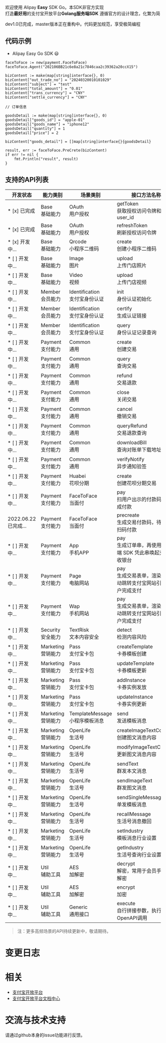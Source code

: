 欢迎使用 Alipay **Easy** SDK Go。本SDK非官方实现  
打造**最好用**的支付宝开放平台**Golang服务端SDK**
遵循官方的设计理念，化繁为简

dev1.0已完成，master版本正在重构中。代码更加规范，享受极简编程

## 代码示例
* Alipay Easy Go SDK :smiley:

```
faceToFace := new(payment.FaceToFace)
faceToFace.Agent("202106BB21c6e8a21c7846caa2c39362a20ccX15")

bizContent := make(map[string]interface{}, 0)
bizContent["out_trade_no"] = "20240320010101029"
bizContent["subject"] = "test"
bizContent["total_amount"] = "0.01"
bizContent["trans_currency"] = "CNY"
bizContent["settle_currency"] = "CNY"

// 订单信息

goodsDetail := make(map[string]interface{}, 0)
goodsDetail["goods_id"] = "apple-01"
goodsDetail["goods_name"] = "iphone12"
goodsDetail["quantity"] = 1
goodsDetail["price"] = 2

bizContent["goods_detail"] = []map[string]interface{}{goodsDetail}

result, err := faceToFace.PreCrete(bizContent)
if err != nil {
	fmt.Println("result", result)
}
```

<a name="apiList"/>

## 支持的API列表

| 开发状态      | 能力类别      | 场景类别            | 接口方法名称                 | 调用的OpenAPI名称                                              |
|-----------|-----------|-----------------|------------------------|-----------------------------------------------------------|
| * [x] 已完成 | Base<br/>基础能力      | OAuth<br/>用户授权           | getToken<br/>获取授权访问令牌和用户user_id               | alipay\.system\.oauth\.token                              |
| * [x] 已完成 | Base<br/>基础能力     | OAuth<br/>用户授权           | refreshToken<br/>刷新授权访问令牌           | alipay\.system\.oauth\.token                              |
| * [x] 开发中... | Base<br/>基础能力      | Qrcode<br/>小程序二维码          | create<br/>创建小程序二维码                 | alipay\.open\.app\.qrcode\.create                         |
| * [ ] 开发中... | Base<br/>基础能力      | Image<br/>图片           | upload<br/>上传门店照片                 | alipay\.offline\.material\.image\.upload                  |
| * [ ] 开发中... | Base<br/>基础能力      | Video<br/>视频           | upload<br/>上传门店视频                 | alipay\.offline\.material\.image\.upload                  |
| * [ ] 开发中... | Member<br/>会员能力    | Identification<br/>支付宝身份认证  | init<br/>身份认证初始化                   | alipay\.user\.certify\.open\.initialize                   |
| * [ ] 开发中... | Member<br/>会员能力    | Identification<br/>支付宝身份认证  | certify<br/>生成认证链接                | alipay\.user\.certify\.open\.certify                      |
| * [ ] 开发中... | Member<br/>会员能力    | Identification<br/>支付宝身份认证  | query<br/>身份认证记录查询                  | alipay\.user\.certify\.open\.query                        |
| * [ ] 开发中... | Payment<br/>支付能力   | Common<br/>通用          | create<br/>创建交易                 | alipay\.trade\.create                                     |
| * [ ] 开发中... | Payment<br/>支付能力   | Common<br/>通用          | query<br/>查询交易                  | alipay\.trade\.query                                      |
| * [ ] 开发中... | Payment<br/>支付能力   | Common<br/>通用          | refund<br/>交易退款                 | alipay\.trade\.refund                                     |
| * [ ] 开发中... | Payment<br/>支付能力   | Common<br/>通用          | close<br/>关闭交易                  | alipay\.trade\.close                                      |
| * [ ] 开发中... | Payment<br/>支付能力   | Common<br/>通用          | cancel<br/>撤销交易                 | alipay\.trade\.cancel                                     |
| * [ ] 开发中... | Payment<br/>支付能力   | Common<br/>通用          | queryRefund<br/>交易退款查询            | alipay\.trade\.fastpay\.refund\.query                     |
| * [ ] 开发中... | Payment<br/>支付能力   | Common<br/>通用          | downloadBill<br/>查询对账单下载地址           | alipay\.data\.dataservice\.bill\.downloadurl\.query       |
| * [ ] 开发中... | Payment<br/>支付能力   | Common<br/>通用          | verifyNotify<br/>异步通知验签           | -                                                         |
| * [ ] 开发中... | Payment<br/>支付能力   | Huabei<br/>花呗分期          | create<br/>创建花呗分期交易                 | alipay\.trade\.create                                     |
| * [ ] 开发中... | Payment<br/>支付能力   | FaceToFace<br/>当面付      | pay<br/>扫用户出示的付款码，完成付款                    | alipay\.trade\.pay                                        |
| 2022.06.22已完成... | Payment<br/>支付能力   | FaceToFace<br/>当面付      | precreate<br/>生成交易付款码，待用户扫码付款              | alipay\.trade\.precreate                                  |
| * [ ] 开发中... | Payment<br/>支付能力   | App<br/>手机APP             | pay<br/>生成订单串，再使用客户端 SDK 凭此串唤起支付宝收银台                    | alipay\.trade\.app\.pay                                   |
| * [ ] 开发中... | Payment<br/>支付能力   | Page<br/>电脑网站            | pay<br/>生成交易表单，渲染后自动跳转支付宝网站引导用户完成支付                    | alipay\.trade\.page\.pay                                  |
| * [ ] 开发中... | Payment<br/>支付能力   | Wap<br/>手机网站             | pay<br/>生成交易表单，渲染后自动跳转支付宝网站引导用户完成支付                    | alipay\.trade\.wap\.pay                                   |
| * [ ] 开发中... | Security<br/>安全能力  | TextRisk<br/>文本内容安全        | detect<br/>检测内容风险                 | alipay\.security\.risk\.content\.detect                   |
| * [ ] 开发中... | Marketing<br/>营销能力 | Pass<br/>支付宝卡包            | createTemplate<br/>卡券模板创建         | alipay\.pass\.template\.add                               |
| * [ ] 开发中... | Marketing<br/>营销能力 | Pass<br/>支付宝卡包            | updateTemplate<br/>卡券模板更新         | alipay\.pass\.template\.update                            |
| * [ ] 开发中... | Marketing<br/>营销能力 | Pass<br/>支付宝卡包            | addInstance<br/>卡券实例发放            | alipay\.pass\.instance\.add                               |
| * [ ] 开发中... | Marketing<br/>营销能力 | Pass<br/>支付宝卡包            | updateInstance<br/>卡券实例更新         | alipay\.pass\.instance\.update                            |
| * [ ] 开发中... | Marketing<br/>营销能力 | TemplateMessage<br/>小程序模板消息 | send <br/>发送模板消息| alipay\.open\.app\.mini\.templatemessage\.send            |
| * [ ] 开发中... | Marketing<br/>营销能力 | OpenLife<br/>生活号        | createImageTextContent<br/>创建图文消息内容 | alipay\.open\.public\.message\.content\.create            |
| * [ ] 开发中... | Marketing<br/>营销能力 | OpenLife<br/>生活号        | modifyImageTextContent<br/>更新图文消息内容 | alipay\.open\.public\.message\.content\.modify            |
| * [ ] 开发中... | Marketing<br/>营销能力 | OpenLife<br/>生活号        | sendText<br/>群发本文消息               | alipay\.open\.public\.message\.total\.send                |
| * [ ] 开发中... | Marketing<br/>营销能力 | OpenLife<br/>生活号        | sendImageText<br/>群发图文消息          | alipay\.open\.public\.message\.total\.send                |
| * [ ] 开发中... | Marketing<br/>营销能力 | OpenLife<br/>生活号        | sendSingleMessage<br/>单发模板消息      | alipay\.open\.public\.message\.single\.send               |
| * [ ] 开发中... | Marketing<br/>营销能力 | OpenLife<br/>生活号        | recallMessage<br/>生活号消息撤回          | alipay\.open\.public\.life\.msg\.recall                   |
| * [ ] 开发中... | Marketing<br/>营销能力 | OpenLife<br/>生活号        | setIndustry<br/>模板消息行业设置            | alipay\.open\.public\.template\.message\.industry\.modify |
| * [ ] 开发中... | Marketing<br/>营销能力 | OpenLife<br/>生活号        | getIndustry<br/>生活号查询行业设置            | alipay\.open\.public\.setting\.category\.query            |
| * [ ] 开发中... | Util<br/>辅助工具      | AES<br/>加解密             | decrypt<br/>解密，常用于会员手机号解密                | -                                                         |
| * [ ] 开发中... | Util<br/>辅助工具      | AES<br/>加解密             | encrypt<br/>加密                | -                                                         |
| * [ ] 开发中... | Util<br/>辅助工具      | Generic<br/>通用接口         | execute<br/>自行拼接参数，执行OpenAPI调用                | -                                                         |

> 注：更多高频场景的API持续更新中，敬请期待。

 # 变更日志

 # 相关
* [支付宝开放平台](https://open.alipay.com/platform/home.htm)
* [支付宝开放平台文档中心](https://docs.open.alipay.com/catalog)

# 交流与技术支持
请通过github本身的issue功能进行反馈。